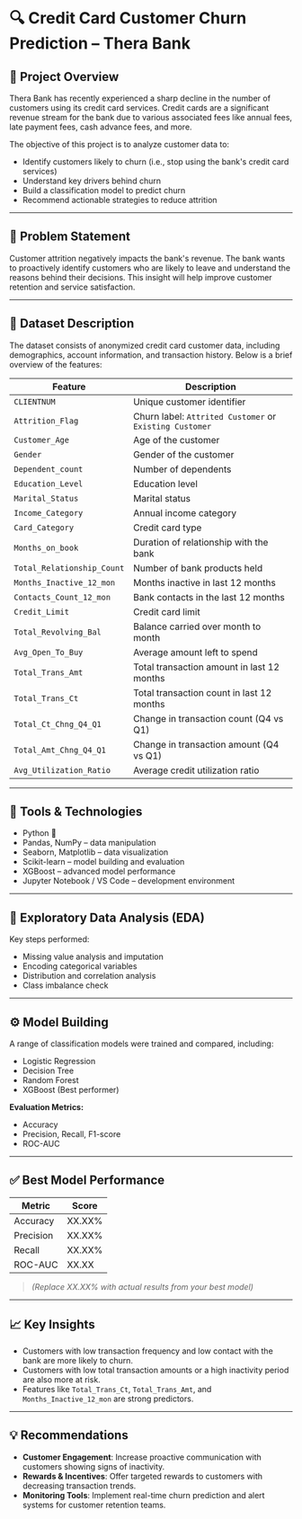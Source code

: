 # 🔍 Credit Card Customer Churn Prediction – Thera Bank

## 📌 Project Overview

Thera Bank has recently experienced a sharp decline in the number of customers using its credit card services. Credit cards are a significant revenue stream for the bank due to various associated fees like annual fees, late payment fees, cash advance fees, and more. 

The objective of this project is to analyze customer data to:
- Identify customers likely to churn (i.e., stop using the bank's credit card services)
- Understand key drivers behind churn
- Build a classification model to predict churn
- Recommend actionable strategies to reduce attrition

---

## 🧠 Problem Statement

Customer attrition negatively impacts the bank's revenue. The bank wants to proactively identify customers who are likely to leave and understand the reasons behind their decisions. This insight will help improve customer retention and service satisfaction.

---

## 📂 Dataset Description

The dataset consists of anonymized credit card customer data, including demographics, account information, and transaction history. Below is a brief overview of the features:

| Feature | Description |
|--------|-------------|
| `CLIENTNUM` | Unique customer identifier |
| `Attrition_Flag` | Churn label: `Attrited Customer` or `Existing Customer` |
| `Customer_Age` | Age of the customer |
| `Gender` | Gender of the customer |
| `Dependent_count` | Number of dependents |
| `Education_Level` | Education level |
| `Marital_Status` | Marital status |
| `Income_Category` | Annual income category |
| `Card_Category` | Credit card type |
| `Months_on_book` | Duration of relationship with the bank |
| `Total_Relationship_Count` | Number of bank products held |
| `Months_Inactive_12_mon` | Months inactive in last 12 months |
| `Contacts_Count_12_mon` | Bank contacts in the last 12 months |
| `Credit_Limit` | Credit card limit |
| `Total_Revolving_Bal` | Balance carried over month to month |
| `Avg_Open_To_Buy` | Average amount left to spend |
| `Total_Trans_Amt` | Total transaction amount in last 12 months |
| `Total_Trans_Ct` | Total transaction count in last 12 months |
| `Total_Ct_Chng_Q4_Q1` | Change in transaction count (Q4 vs Q1) |
| `Total_Amt_Chng_Q4_Q1` | Change in transaction amount (Q4 vs Q1) |
| `Avg_Utilization_Ratio` | Average credit utilization ratio |

---

## 🧰 Tools & Technologies

- Python 🐍
- Pandas, NumPy – data manipulation
- Seaborn, Matplotlib – data visualization
- Scikit-learn – model building and evaluation
- XGBoost – advanced model performance
- Jupyter Notebook / VS Code – development environment

---

## 🔬 Exploratory Data Analysis (EDA)

Key steps performed:
- Missing value analysis and imputation
- Encoding categorical variables
- Distribution and correlation analysis
- Class imbalance check

---

## ⚙️ Model Building

A range of classification models were trained and compared, including:
- Logistic Regression
- Decision Tree
- Random Forest
- XGBoost (Best performer)

**Evaluation Metrics:**
- Accuracy
- Precision, Recall, F1-score
- ROC-AUC

---

## ✅ Best Model Performance

| Metric | Score |
|--------|-------|
| Accuracy | XX.XX% |
| Precision | XX.XX% |
| Recall | XX.XX% |
| ROC-AUC | XX.XX |

> *(Replace XX.XX% with actual results from your best model)*

---

## 📈 Key Insights

- Customers with low transaction frequency and low contact with the bank are more likely to churn.
- Customers with low total transaction amounts or a high inactivity period are also more at risk.
- Features like `Total_Trans_Ct`, `Total_Trans_Amt`, and `Months_Inactive_12_mon` are strong predictors.

---

## 💡 Recommendations

- **Customer Engagement**: Increase proactive communication with customers showing signs of inactivity.
- **Rewards & Incentives**: Offer targeted rewards to customers with decreasing transaction trends.
- **Monitoring Tools**: Implement real-time churn prediction and alert systems for customer retention teams.
